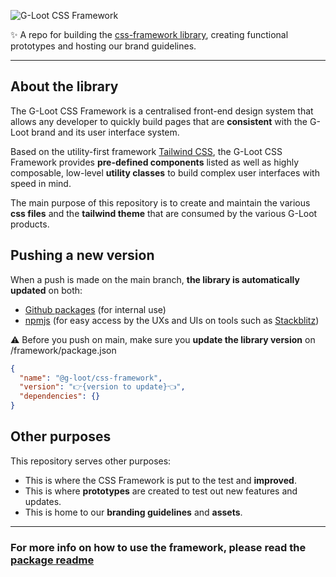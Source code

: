 
![G-Loot CSS Framework](https://res.cloudinary.com/gloot/image/upload/v1657002851/Marketing/2022_prototype/G-Loot_Framework_logo.svg)

✨ A repo for building the [css-framework library](https://www.npmjs.com/package/@g-loot/css-framework), creating functional prototypes and hosting our brand guidelines.

------

## About the library

The G-Loot CSS Framework is a centralised front-end design system that allows any developer to quickly build pages that are **consistent** with the G-Loot brand and its user interface system.

Based on the utility-first framework  [Tailwind CSS](https://tailwindcss.com/), the G-Loot CSS Framework provides **pre-defined components** listed as well as highly composable, low-level **utility classes** to build complex user interfaces with speed in mind.

The main purpose of this repository is to create and maintain the various **css files** and the **tailwind theme** that are consumed by the various G-Loot products. 

## Pushing a new version

When a push is made on the main branch, **the library is automatically updated** on both:

- [Github packages](https://github.com/g-loot/css-framework/packages/1521083) (for internal use)
- [npmjs](https://www.npmjs.com/package/@g-loot/css-framework) (for easy access by the UXs and UIs on tools such as [Stackblitz](https://stackblitz.com/edit/gloot-framework))

⚠️ Before you push on main, make sure you **update the library version** on /framework/package.json

```json
{ 	
  "name": "@g-loot/css-framework", 
  "version": "👉{version to update}👈", 
  "dependencies": {} 
}
```

## Other purposes

This repository serves other purposes:

 - This is where the CSS Framework is put to the test and **improved**.
 - This is where **prototypes** are created to test out new features and updates.
 - This is home to our **branding guidelines** and **assets**. 

------

### For more info on how to use the framework, please read the [package readme](https://www.npmjs.com/package/@g-loot/css-framework) 